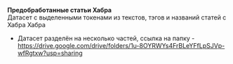 **Предобработанные статьи Хабра** \
Датасет с выделенными токенами из текстов, тэгов и названий статей с Хабра Хабра
* Датасет разделён на несколько частей, ссылка на папку - https://drive.google.com/drive/folders/1u-8OYRWYs4FrBLeYFfLpSJVp-wfRgtxw?usp=sharing
